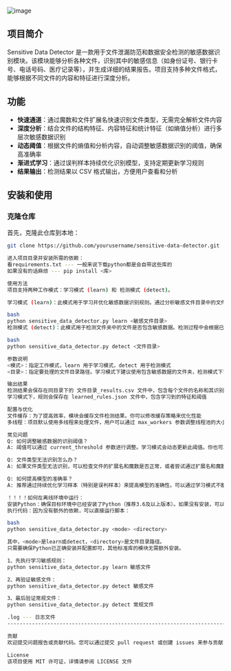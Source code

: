 ![image](https://github.com/user-attachments/assets/de65f157-d1a8-49c2-83ba-2567caecb04b)

## 项目简介
Sensitive Data Detector 是一款用于文件泄漏防范和数据安全检测的敏感数据识别模块。该模块能够分析各种文件，识别其中的敏感信息（如身份证号、银行卡号、电话号码、医疗记录等），并生成详细的结果报告。项目支持多种文件格式，能够根据不同文件的内容和特征进行深度分析。

## 功能
- **快速通道**：通过魔数和文件扩展名快速识别文件类型，无需完全解析文件内容
- **深度分析**：结合文件的结构特征、内容特征和统计特征（如熵值分析）进行多层次敏感数据识别
- **动态阈值**：根据文件的熵值和分析内容，自动调整敏感数据识别的阈值，确保高准确率
- **渐进式学习**：通过误判样本持续优化识别模型，支持定期更新学习规则
- **结果输出**：检测结果以 CSV 格式输出，方便用户查看和分析

## 安装和使用

### 克隆仓库
首先，克隆此仓库到本地：
```bash
git clone https://github.com/yourusername/sensitive-data-detector.git

进入项目目录并安装所需的依赖：
看requirements.txt --- 一般来说下载python都是会自带这些库的
如果没有的话麻烦 --- pip install <库>

使用方法
项目支持两种工作模式：学习模式 (learn) 和 检测模式 (detect)。

学习模式 (learn)：此模式用于学习并优化敏感数据识别规则。通过分析敏感文件目录中的文件，模块会提取特征并生成规则，供后续检测使用

bash
python sensitive_data_detector.py learn <敏感文件目录>
检测模式 (detect)：此模式用于检测文件夹中的文件是否包含敏感数据。检测过程中会根据已学习的规则进行分析，并生成检测报告

bash
python sensitive_data_detector.py detect <文件目录>

参数说明
<模式>：指定工作模式，learn 用于学习模式，detect 用于检测模式
<目录>：指定要处理的文件目录路径。学习模式下建议使用包含敏感数据的文件夹，检测模式下可以是任意文件夹

输出结果
检测结果会保存在同目录下的 文件目录_results.csv 文件中，包含每个文件的名称和其识别类型（敏感或常规）
学习模式下，规则会保存在 learned_rules.json 文件中，包含学习到的特征和阈值

配置与优化
文件缓存：为了提高效率，模块会缓存文件检测结果。你可以修改缓存策略来优化性能
多线程：项目默认使用多线程来处理文件，用户可以通过 max_workers 参数调整线程池的大小

常见问题
Q: 如何调整敏感数据的识别阈值？
A: 阈值可以通过 current_threshold 参数进行调整。学习模式会动态更新此阈值。你也可以手动修改 learned_rules.json 文件中的 threshold 值

Q: 文件类型无法识别怎么办？
A: 如果文件类型无法识别，可以检查文件的扩展名和魔数是否正常，或者尝试通过扩展名和魔数进行自定义识别

Q: 如何提高模型的准确率？
A: 推荐通过持续优化学习样本（特别是误判样本）来提高模型的准确性。可以通过学习模式不断优化模型规则

！！！！如何在离线环境中运行：
安装Python：确保目标环境中已经安装了Python（推荐3.6及以上版本）。如果没有安装，可以下载Python安装包并在离线环境中安装。
执行代码：因为没有额外的依赖，可以直接运行脚本：

bash
python sensitive_data_detector.py <mode> <directory>

其中，<mode>是learn或detect，<directory>是文件目录路径。
只需要确保Python已正确安装并配置即可，其他标准库的模块无需额外安装。

1、先执行学习敏感规则：
python sensitive_data_detector.py learn 敏感文件

2、再验证敏感文件：
python sensitive_data_detector.py detect 敏感文件

3、最后验证常规文件：
python sensitive_data_detector.py detect 常规文件

.log --- 日志文件
-----------------------------------------------------------------------

贡献
欢迎提交问题报告或贡献代码。您可以通过提交 pull request 或创建 issues 来参与贡献

License
该项目使用 MIT 许可证，详情请参阅 LICENSE 文件
